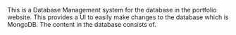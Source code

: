 This is a Database Management system for the database in the portfolio website. This provides a UI to easily make changes to the database which is MongoDB. The content in the database consists of.